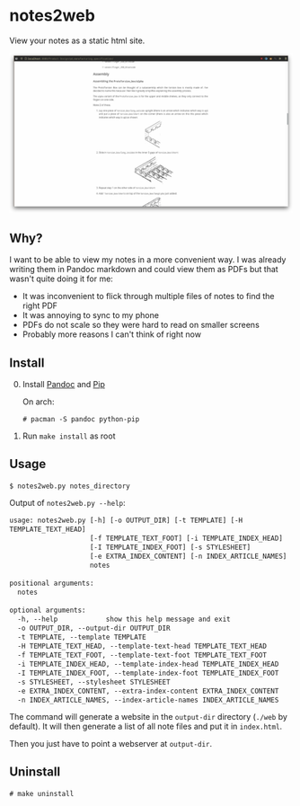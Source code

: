 # notes2web

View your notes as a static html site.

![](./screenshot.png)


## Why?

I want to be able to view my notes in a more convenient way.
I was already writing them in Pandoc markdown and could view them as PDFs but that wasn't quite
doing it for me:

- It was inconvenient to flick through multiple files of notes to find the right PDF
- It was annoying to sync to my phone
- PDFs do not scale so they were hard to read on smaller screens
- Probably more reasons I can't think of right now


## Install

0. Install [Pandoc](https://pandoc.org/index.html) and [Pip](https://github.com/pypa/pip)

   On arch:
   ```
   # pacman -S pandoc python-pip
   ```

1. Run `make install` as root

## Usage

```
$ notes2web.py notes_directory
```

Output of `notes2web.py --help`:

```
usage: notes2web.py [-h] [-o OUTPUT_DIR] [-t TEMPLATE] [-H TEMPLATE_TEXT_HEAD]
                    [-f TEMPLATE_TEXT_FOOT] [-i TEMPLATE_INDEX_HEAD]
                    [-I TEMPLATE_INDEX_FOOT] [-s STYLESHEET]
                    [-e EXTRA_INDEX_CONTENT] [-n INDEX_ARTICLE_NAMES]
                    notes

positional arguments:
  notes

optional arguments:
  -h, --help            show this help message and exit
  -o OUTPUT_DIR, --output-dir OUTPUT_DIR
  -t TEMPLATE, --template TEMPLATE
  -H TEMPLATE_TEXT_HEAD, --template-text-head TEMPLATE_TEXT_HEAD
  -f TEMPLATE_TEXT_FOOT, --template-text-foot TEMPLATE_TEXT_FOOT
  -i TEMPLATE_INDEX_HEAD, --template-index-head TEMPLATE_INDEX_HEAD
  -I TEMPLATE_INDEX_FOOT, --template-index-foot TEMPLATE_INDEX_FOOT
  -s STYLESHEET, --stylesheet STYLESHEET
  -e EXTRA_INDEX_CONTENT, --extra-index-content EXTRA_INDEX_CONTENT
  -n INDEX_ARTICLE_NAMES, --index-article-names INDEX_ARTICLE_NAMES
```

The command will generate a website in the `output-dir` directory (`./web` by default).
It will then generate a list of all note files and put it in `index.html`.

Then you just have to point a webserver at `output-dir`.

## Uninstall

```
# make uninstall
```
